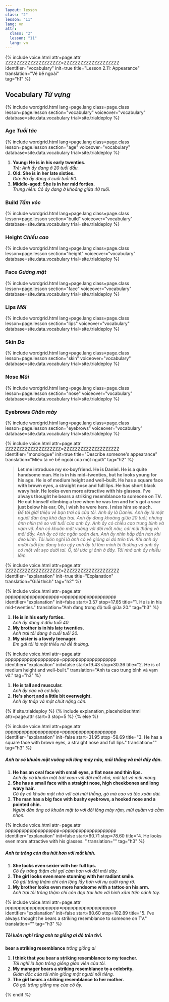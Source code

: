 ```yaml
---
layout: lesson
class: "2"
lesson: "11"
lang: vn
attr:
  class: "2"
  lesson: "11"
  lang: vn
---
```


{%  include voice.html attr=page.attr        ZZZZZZZZZZZZZZZZZZZZ=ZZZZZZZZZZZZZZZZZZZZ
	identifier="vocabulary"  init=true
	title="Lesson 2.11: Appearance"  
	translation="Vẻ bề ngoài"      
    tag="h1" %}



## Vocabulary   *Từ vựng*

{% include wordgrid.html lang=page.lang
		class=page.class 
		lesson=page.lesson 
		section="vocabulary"
		voiceover="vocabulary"
		database=site.data.vocabulary 
		trial=site.trialdeploy %}


### Age   *Tuổi tác*

{% include wordgrid.html lang=page.lang
		class=page.class 
		lesson=page.lesson 
		section="age"
		voiceover="vocabulary"
		database=site.data.vocabulary 
		trial=site.trialdeploy %}

1. **Young: He is in his early twenties.**  
*Trẻ: Anh ấy đang ở 20 tuổi đầu.*   
2. **Old: She is in her late sixties.**  
*Già: Bà ấy đang ở cuối tuổi 60.*   
3. **Middle-aged: She is in her mid forties.**  
*Trung niên: Cô ấy đang ở khoảng giữa 40 tuổi.*    

### Build   *Tầm vóc* 

{% include wordgrid.html lang=page.lang
		class=page.class 
		lesson=page.lesson 
		section="build"
		voiceover="vocabulary"
		database=site.data.vocabulary 
		trial=site.trialdeploy %}

### Height   *Chiều cao*

{% include wordgrid.html lang=page.lang
		class=page.class 
		lesson=page.lesson 
		section="height"
		voiceover="vocabulary"
		database=site.data.vocabulary 
		trial=site.trialdeploy %}

### Face   *Gương mặt*

{% include wordgrid.html lang=page.lang
		class=page.class 
		lesson=page.lesson 
		section="face"
		voiceover="vocabulary"
		database=site.data.vocabulary 
		trial=site.trialdeploy %}

### Lips   *Môi*

{% include wordgrid.html lang=page.lang
		class=page.class 
		lesson=page.lesson 
		section="lips"
		voiceover="vocabulary"
		database=site.data.vocabulary 
		trial=site.trialdeploy %}

### Skin   *Da*

{% include wordgrid.html lang=page.lang
		class=page.class 
		lesson=page.lesson 
		section="skin"
		voiceover="vocabulary"
		database=site.data.vocabulary 
		trial=site.trialdeploy %}

### Nose   *Mũi*

{% include wordgrid.html lang=page.lang
		class=page.class 
		lesson=page.lesson 
		section="nose"
		voiceover="vocabulary"
		database=site.data.vocabulary 
		trial=site.trialdeploy %}

### Eyebrows   *Chân mày*

{% include wordgrid.html lang=page.lang
		class=page.class 
		lesson=page.lesson 
		section="eyebrows"
		voiceover="vocabulary"
		database=site.data.vocabulary 
		trial=site.trialdeploy %}
 
{%  include voice.html attr=page.attr    ZZZZZZZZZZZZZZZZZZZZ=ZZZZZZZZZZZZZZZZZZZZ
	identifier="monologue"  init=true
	title="Describe someone's appearance"        
	translation="Miêu tả vẻ bề ngoài của một người"
    tag="h2" %}

> **Let me introduce my ex-boyfriend. He is Daniel. He is a quite handsome man. He is in his mid–twenties, but he looks young for his age. He is of medium height and well–built. He has a square face with brown eyes, a straight nose and full lips. He has short black wavy hair. He looks even more attractive with his glasses. I've always thought he bears a striking resemblance to someone on TV. He cut himself climbing a tree when he was ten and he's got a scar just below his ear. Oh, I wish he were here. I miss him so much.**   
*Để tôi giới thiệu về bạn trai cũ của tôi. Anh ấy là Daniel. Anh ấy là một người đàn ông khá đẹp trai. Anh ấy đang khoảng giữa 20 tuổi, nhưng ảnh nhìn trẻ so với tuổi của anh ấy. Anh ấy có chiều cao trung bình và vạm vỡ. Ảnh có khuôn mặt vuông với đôi mắt nâu, cái mũi thẳng và môi đầy. Anh ấy có tóc ngắn xoăn đen. Anh ấy nhìn hấp dẫn hơn khi đeo kính. Tôi luôn nghĩ là ảnh có vẻ giống ai đó trên tivi. Khi anh ấy mười tuổi lúc đang trèo cây anh ấy tự làm mình bị thương và anh ấy có một vết sẹo dưới tai. Ồ, tôi ước gì ảnh ở đây. Tôi nhớ anh ấy nhiều lắm.*  

{%  include voice.html attr=page.attr    ZZZZZZZZZZZZZZZZZZZZ=ZZZZZZZZZZZZZZZZZZZZ
	identifier="explanation"  init=true
	title="Explanation"        
	translation="Giải thích"
    tag="h2" %}

{%  include voice.html attr=page.attr    pppppppppppppppppppp=pppppppppppppppppppp
	identifier="explanation"  init=false start=3.57 stop=17.65
	title="1. He is in his mid–twenties."
	translation="Anh đang trong độ tuổi giữa 20."
    tag="h3" %}

1. **He is in his early forties.**  
*Anh ấy đang ở đầu tuổi 40.*   
2. **My brother is in his late twenties.**   
*Anh trai tôi đang ở cuối tuổi 20.*   
3. **My sister is a lovely teenager.**   
*Em gái tôi là một thiếu nữ dễ thương.*   

{%  include voice.html attr=page.attr    pppppppppppppppppppp=pppppppppppppppppppp
	identifier="explanation"  init=false start=19.43 stop=30.36
	title="2. He is of medium height and well–built."
	translation="Anh ta cao trung bình và vạm vỡ."
    tag="h3" %}

1. **He is tall and muscular.**  
*Anh ấy cao và cơ bắp.*    
2. **He's short and a little bit overweight.**   
*Anh ấy thấp và một chút nặng cân.*   

{% if site.trialdeploy %}
	{% include explanation_placeholder.html  attr=page.attr     start=3 stop=5 %}
	{% else %}

{%  include voice.html attr=page.attr    pppppppppppppppppppp=pppppppppppppppppppp
	identifier="explanation"  init=false start=31.95 stop=58.69
	title="3. He has a square face with brown eyes, a straight nose and full lips."
	translation=""
    tag="h3" %}
##### *Anh ta có khuôn mặt vuông với lông mày nâu, mũi thẳng và môi đầy đặn.*
1. **He has an oval face with small eyes, a flat nose and thin lips.**  
*Anh ấy có khuôn mặt trái xoan với đôi mắt nhỏ, mũi tẹt và môi mỏng.*   
2. **She has a small face with a straight nose, high cheekbones and long wavy hair.**  
*Cô ấy có khuôn mặt nhỏ với cái mũi thẳng, gò má cao và tóc xoăn dài.*    
3. **The man has a big face with bushy eyebrows, a hooked nose and a pointed chin.**   
*Người đàn ông có khuôn mặt to với đôi lông mày rậm, mũi quằm và cằm nhọn.*   

{%  include voice.html attr=page.attr    pppppppppppppppppppp=pppppppppppppppppppp
	identifier="explanation"  init=false  start=60.71 stop=78.60
	title="4. He looks even more attractive with his glasses. "
	translation=""
    tag="h3" %}
##### *Anh ta trông còn thu hút hơn với mắt kính.*
1. **She looks even sexier with her full lips.**  
*Cô ấy trông thậm chí gợi cảm hơn với đôi môi dày.*   
2. **The girl looks even more stunning with her radiant smile.**  
*Cô gái trông thậm chí còn lộng lẫy hơn với nụ cười rạng rỡ.*   
3. **My brother looks even more handsome with a tattoo on his arm.**   
*Anh trai tôi trông thậm chí còn đẹp trai hơn với hình xăm trên cánh tay.*   


{%  include voice.html attr=page.attr    pppppppppppppppppppp=pppppppppppppppppppp
	identifier="explanation"  init=false start=80.60 stop=102.89
	title="5. I’ve always thought he bears a striking resemblance to someone on TV."
	translation=""
    tag="h3" %}
##### *Tôi luôn nghĩ rằng anh ta giống ai đó trên tivi.*
**bear a striking resemblance**     *trông giống ai*

1. **I think that you bear a striking resemblance to my teacher.**  
*Tôi nghĩ là bạn trông giống giáo viên của tôi.*   
2. **My manager bears a striking resemblance to a celebrity.**  
*Giám đốc của tôi nhìn giống một người nổi tiếng.*   
3. **The girl bears a striking resemblance to her mother.**  
*Cô gái trông giống mẹ của cô ấy.*  
 
{% endif %}

